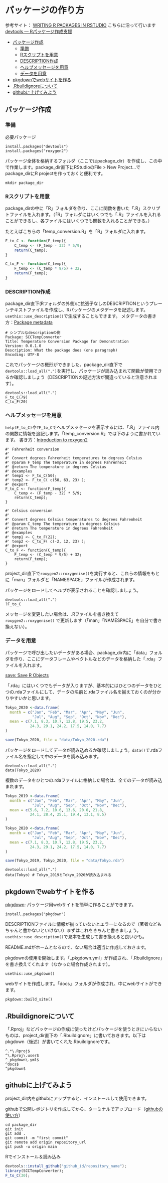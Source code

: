 # パッケージの作り方

参考サイト：
[WRITING R PACKAGES IN RSTUDIO](https://ourcodingclub.github.io/tutorials/writing-r-package/) こちらに沿って行います
[devtools — Rパッケージ作成支援](https://heavywatal.github.io/rstats/devtools.html)


<!-- @import "[TOC]" {cmd="toc" depthFrom=2 depthTo=6 orderedList=false} -->
<!-- code_chunk_output -->

- [パッケージ作成](#パッケージ作成)
  - [準備](#準備)
  - [Rスクリプトを用意](#rスクリプトを用意)
  - [DESCRIPTION作成](#description作成)
  - [ヘルプメッセージを用意](#ヘルプメッセージを用意)
  - [データを用意](#データを用意)
- [pkgdownでwebサイトを作る](#pkgdownでwebサイトを作る)
- [.Rbuildignoreについて](#rbuildignoreについて)
- [githubに上げてみよう](#githubに上げてみよう)

<!-- /code_chunk_output -->

## パッケージ作成

### 準備

必要パッケージ
```
install.packages("devtools")
install.packages("roxygen2")
```

パッケージ全体を格納するフォルダ（ここではpackage_dir）を作成し、この中で作業します。package_dir直下にRStudioのFile > New Project...でpackage_dirにR projectを作っておくと便利です。
```
mkdir package_dir
```

### Rスクリプトを用意

package_dirの中に「R」フォルダを作り、ここに関数を書いた「.R」スクリプトファイルを入れます。（「R」フォルダにはいくつでも「.R」ファイルを入れることができるし、各ファイルにはいくつでも関数を入れることができる。）

たとえばこちらの「temp_conversion.R」を「R」フォルダに入れます。
```r
F_to_C <- function(F_temp){
    C_temp <- (F_temp - 32) * 5/9;
    return(C_temp);
}

C_to_F <- function(C_temp){
    F_temp <- (C_temp * 9/5) + 32;
    return(F_temp);
}
```
### DESCRIPTION作成

package_dir直下(Rフォルダの外側)に拡張子なしのDESCRIPTIONというプレーンテキストファイルを作成し、Rパッケージのメタデータを記述します。 `usethis::use_description()`で生成することもできます。
メタデータの書き方：[Package metadata](https://r-pkgs.org/description.html)

```
# シンプルなdescriptionの例
Package: SCCTempConverter
Title: Temperature Conversion Package for Demonstration
Version: 0.0.1.0
Description: What the package does (one paragraph)
Encoding: UTF-8
```
これでパッケージの概形ができました。package_dir直下で`devtools::load_all(".")`を実行し、パッケージが読み込まれて関数が使用できるか確認しましょう（DESCRIPTIONの記述方法が間違っていると注意されます）。

```
devtools::load_all(".")
F_to_C(79)
C_to_F(20)
```

### ヘルプメッセージを用意

`help(F_to_C)`や`?F_to_C`でヘルプメッセージを表示するには、「.R」ファイル内の関数に情報を追記します。「temp_conversion.R」では下のように書かれています。
書き方：[Introduction to roxygen2](https://cran.r-project.org/web/packages/roxygen2/vignettes/roxygen2.html)

```
#' Fahrenheit conversion
#'
#' Convert degrees Fahrenheit temperatures to degrees Celsius
#' @param F_temp The temperature in degrees Fahrenheit
#' @return The temperature in degrees Celsius
#' @examples
#' temp1 <- F_to_C(50);
#' temp2 <- F_to_C( c(50, 63, 23) );
#' @export
F_to_C <- function(F_temp){
    C_temp <- (F_temp - 32) * 5/9;
    return(C_temp);
}

#' Celsius conversion
#'
#' Convert degrees Celsius temperatures to degrees Fahrenheit
#' @param C_temp The temperature in degrees Celsius
#' @return The temperature in degrees Fahrenheit
#' @examples
#' temp1 <- C_to_F(22);
#' temp2 <- C_to_F( c(-2, 12, 23) );
#' @export
C_to_F <- function(C_temp){
    F_temp <- (C_temp * 9/5) + 32;
    return(F_temp);
}
```
project_dir直下で`roxygen2::roxygenise()`を実行すると、これらの情報をもとに「man」フォルダと「NAMESPACE」ファイルが作成されます。

パッケージをロードしてヘルプが表示されることを確認しましょう。
```
devtools::load_all(".")
?F_to_C
```
メッセージを変更したい場合は、.Rファイルを書き換えて `roxygen2::roxygenise()` で更新します（「man」「NAMESPACE」を自分で書き換えない）。


### データを用意

パッケージで呼び出したいデータがある場合、package_dir内に「data」フォルダを作り、ここにデータフレームやベクトルなどのデータを格納した「.rda」ファイルを入れます。

[save: Save R Objects](https://www.rdocumentation.org/packages/base/versions/3.6.2/topics/save)

「.rda」にはいくつでもデータが入りますが、基本的にはひとつのデータをひとつの.rdaファイルにして、データの名前と.rdaファイル名を揃えておくのが分かりやすいかと思います。

```r
Tokyo_2020 <-data.frame(
  month = c("Jan", "Feb", "Mar", "Apr", "May", "Jun",
            "Jul", "Aug", "Sep", "Oct", "Nov", "Dec"),
  mean = c(7.1, 8.3, 10.7, 12.8, 19.5, 23.2,
           24.3, 29.1, 24.2, 17.5, 14.0, 7.7)
)

save(Tokyo_2020, file = "data/Tokyo_2020.rda")
```

パッケージをロードしてデータが読み込めるか確認しましょう。`data()`で.rdaファイル名を指定して中のデータを読み込みます。
```
devtools::load_all(".")
data(Tokyo_2020)
```

複数のデータをひとつの.rdaファイルに格納した場合は、全てのデータが読み込まれます。

```r
Tokyo_2019 <-data.frame(
  month = c("Jan", "Feb", "Mar", "Apr", "May", "Jun",
            "Jul", "Aug", "Sep", "Oct", "Nov", "Dec"),
  mean = c(5.6, 7.2, 10.6, 13.6, 20.0, 21.8,
           24.1, 28.4, 25.1, 19.4, 13.1, 8.5)
)

Tokyo_2020 <-data.frame(
  month = c("Jan", "Feb", "Mar", "Apr", "May", "Jun",
            "Jul", "Aug", "Sep", "Oct", "Nov", "Dec"),
  mean = c(7.1, 8.3, 10.7, 12.8, 19.5, 23.2,
           24.3, 29.1, 24.2, 17.5, 14.0, 7.7)
)

save(Tokyo_2019, Tokyo_2020, file = "data/Tokyo.rda")
```
```
devtools::load_all(".")
data(Tokyo) # Tokyo_2019とTokyo_2020が読み込まれる
```

## pkgdownでwebサイトを作る

[pkgdown](https://pkgdown.r-lib.org/index.html): パッケージ用webサイトを簡単に作ることができます。

```
install.packages("pkgdown")
```

DESCRIPTIONファイルに情報が揃っていないとエラーになるので（著者などもちゃんと書かないといけない）まずはこれをきちんと書きましょう。 `usethis::use_description()`で見本を生成して書き換えると良いかも。

README.mdがホームとなるので、ない場合は適当に作成しておきます。

pkgdownの使用を開始します。「_pkgdown.yml」が作成され、「.Rbuildignore」を書き換えてくれます（なかった場合作成されます）。
```
usethis::use_pkgdown()
```
webサイトを作成します。「docs」フォルダが作成され、中にwebサイトができます。
```
pkgdown::build_site()
```
## .Rbuildignoreについて

「.Rproj」などパッケージの作成に使ったけどパッケージを使うときにいらないものは、project_dir直下の「.Rbuildignore」に書いておきます。以下はpkgdown（後述）が書いてくれた.Rbuildignoreです。

```
^.*\.Rproj$
^\.Rproj\.user$
^_pkgdown\.yml$
^docs$
^pkgdown$
```
## githubに上げてみよう

project_dir内をgithubにアップすると、インストールして使用できます。

githubで公開レポジトリを作成してから、ターミナルでアップロード（[githubの使い方](../github.md)）
```
cd package_dir
git init
git add .
git commit -m "first commit"
git remote add origin repository_url
git push -u origin main
```
Rでインストール＆読み込み

```r
devtools::install_github("github_id/repository_name");
library(SCCTempConverter);
F_to_C(30);
```
